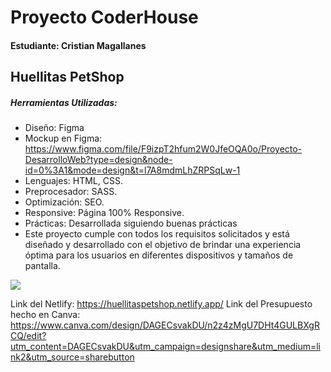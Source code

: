 # Proyecto CoderHouse
####  Estudiante: Cristian Magallanes

## Huellitas PetShop

##### Herramientas Utilizadas:
- Diseño: Figma
- Mockup en Figma: https://www.figma.com/file/F9izpT2hfum2W0JfeOQA0o/Proyecto-DesarrolloWeb?type=design&node-id=0%3A1&mode=design&t=l7A8mdmLhZRPSqLw-1
- Lenguajes: HTML, CSS.
- Preprocesador: SASS.
- Optimización: SEO.
- Responsive: Página 100% Responsive.
- Prácticas: Desarrollada siguiendo buenas prácticas
- Este proyecto cumple con todos los requisitos solicitados y está diseñado y desarrollado con el objetivo de brindar una experiencia óptima para los usuarios en diferentes dispositivos y tamaños de pantalla.

![](https://elements-cover-images-0.imgix.net/0e947e72-2e49-4c64-80f4-29babf42f4a3?auto=compress%2Cformat&w=900&fit=max&s=2b9fe39f9e033e9ae76daf15c6388df5)


Link del Netlify: https://huellitaspetshop.netlify.app/
Link del Presupuesto hecho en Canva: https://www.canva.com/design/DAGECsvakDU/n2z4zMgU7DHt4GULBXgRCQ/edit?utm_content=DAGECsvakDU&utm_campaign=designshare&utm_medium=link2&utm_source=sharebutton